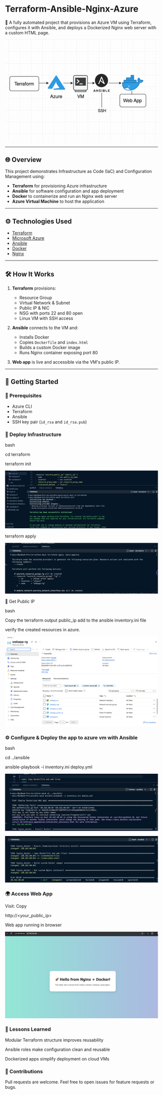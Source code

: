 # Terraform-Ansible-Nginx-Azure

🚀 A fully automated project that provisions an Azure VM using Terraform, configures it with Ansible, and deploys a Dockerized Nginx web server with a custom HTML page.

![Diagram](Screenshots/Diagram.png)


---

## 🌐 Overview

This project demonstrates Infrastructure as Code (IaC) and Configuration Management using:
- **Terraform** for provisioning Azure infrastructure
- **Ansible** for software configuration and app deployment
- **Docker** to containerize and run an Nginx web server
- **Azure Virtual Machine** to host the application

---

## ⚙️ Technologies Used

- [Terraform](https://www.terraform.io/)
- [Microsoft Azure](https://azure.microsoft.com/)
- [Ansible](https://www.ansible.com/)
- [Docker](https://www.docker.com/)
- [Nginx](https://www.nginx.com/)

---

## 🛠️ How It Works

1. **Terraform** provisions:
   - Resource Group
   - Virtual Network & Subnet
   - Public IP & NIC
   - NSG with ports 22 and 80 open
   - Linux VM with SSH access

2. **Ansible** connects to the VM and:
   - Installs Docker
   - Copies `Dockerfile` and `index.html`
   - Builds a custom Docker image
   - Runs Nginx container exposing port 80

3. **Web app** is live and accessible via the VM's public IP.

---

## 🚀 Getting Started

### 🔧 Prerequisites
   - Azure CLI
   - Terraform
   - Ansible
   - SSH key pair (`id_rsa` and `id_rsa.pub`)

### 🧱 Deploy Infrastructure

   bash

   cd terraform

   terraform init
   
   ![terraform init](Screenshots/terraform-init.png)

   terraform apply

   ![creating resources](Screenshots/terraform-res-creation.png)

🔐 Get Public IP
   
   bash
   
   Copy the terraform output public_ip add to the ansible inventory.ini file

   verify the created resources in azure.


   ![resources in azure](Screenshots/azure-resources.png)

### ⚙️ Configure & Deploy the app to azure vm with Ansible

   bash

   cd ../ansible

   ansible-playbook -i inventory.ini deploy.yml


   ![deploying ansible](Screenshots/deploying-the-app.png)


   ![live web](Screenshots/Deployed-to-azure.png)

### 🌍 Access Web App

Visit:
Copy

http://<your_public_ip>

Web app running in browser

![web live](Screenshots/Live-web.png)

### 🧠 Lessons Learned
   Modular Terraform structure improves reusability

   Ansible roles make configuration clean and reusable

   Dockerized apps simplify deployment on cloud VMs


### 🤝 Contributions
   Pull requests are welcome. Feel free to open issues for feature requests or bugs.